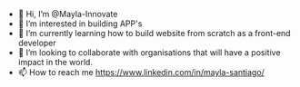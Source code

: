 - 👋 Hi, I’m @Mayla-Innovate
- 👀 I’m interested in building APP's
- 🌱 I’m currently learning how to build website from scratch as a front-end developer
- 💞️ I’m looking to collaborate with organisations that will have a positive impact in the world.
- 📫 How to reach me https://www.linkedin.com/in/mayla-santiago/

<!---
Mayla-Innovate/Mayla-Innovate is a ✨ special ✨ repository because its `README.md` (this file) appears on your GitHub profile.
You can click the Preview link to take a look at your changes.
--->
